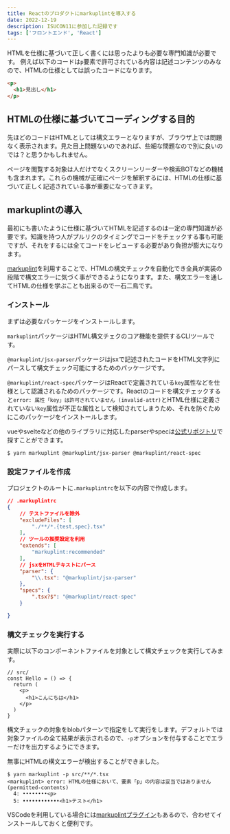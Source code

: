```yaml
---
title: Reactのプロダクトにmarkuplintを導入する
date: 2022-12-19
description: ISUCON11に参加した記録です
tags: ['フロントエンド', 'React']
---
```


HTMLを仕様に基づいて正しく書くには思ったよりも必要な専門知識が必要です。
例えば以下のコードは`p`要素で許可されている内容は記述コンテンツのみなので、HTMLの仕様としては誤ったコードになります。

```html
<p>
  <h1>見出し</h1>
</p>
```

## HTMLの仕様に基づいてコーディングする目的
先ほどのコードはHTMLとしては構文エラーとなりますが、ブラウザ上では問題なく表示されます。見た目上問題ないのであれば、些細な問題なので別に良いのでは？と思うかもしれません。

ページを閲覧する対象は人だけでなくスクリーンリーダーや検索BOTなどの機械も含まれます。これらの機械が正確にページを解釈するには、HTMLの仕様に基づいて正しく記述されている事が重要になってきます。

## markuplintの導入
最初にも書いたように仕様に基づいてHTMLを記述するのは一定の専門知識が必要です。知識を持つ人がプルリクのタイミングでコードをチェックする事も可能ですが、それをするには全てコードをレビューする必要があり負担が膨大になります。

[markuplint](https://markuplint.dev/)を利用することで、HTMLの構文チェックを自動化でき全員が実装の段階で構文エラーに気づく事ができるようになります。また、構文エラーを通してHTMLの仕様を学ぶことも出来るので一石二鳥です。

### インストール
まずは必要なパッケージをインストールします。

`markuplint`パッケージはHTML構文チェクのコア機能を提供するCLIツールです。

`@markuplint/jsx-parser`パッケージはjsxで記述されたコードをHTML文字列にパースして構文チェック可能にするためのパッケージです。

`@markuplint/react-spec`パッケージはReactで定義されている`key`属性などを仕様として認識されるためのパッケージです。Reactのコードを構文チェックすると`error: 属性「key」は許可されていません (invalid-attr)`とHTML仕様に定義されていない`key`属性が不正な属性として検知されてしまうため、それを防ぐためにこのパッケージをインストールします。

vueやsvelteなどの他のライブラリに対応したparserやspecは[公式リポジトリ](https://github.com/markuplint/markuplint/tree/dev/packages/@markuplint)で探すことができます。

```shell
$ yarn markuplint @markuplint/jsx-parser @markuplint/react-spec
```

### 設定ファイルを作成
プロジェクトのルートに`.markuplintrc`を以下の内容で作成します。

```json
// .markuplintrc
{
    // テストファイルを除外
    "excludeFiles": [
        "./**/*.{test,spec}.tsx"
    ],
    // ツールの推奨設定を利用
    "extends": [
        "markuplint:recommended"
    ],
    // jsxをHTMLテキストにパース
    "parser": {
        "\\.tsx": "@markuplint/jsx-parser"
    },
    "specs": {
        ".tsx?$": "@markuplint/react-spec"
    }

}
```

### 構文チェックを実行する
実際に以下のコンポーネントファイルを対象として構文チェックを実行してみます。

```tsx
// src/
const Hello = () => {
  return (
    <p>
      <h1>こんにちは</h1>
    </p>
  )
}
```

構文チェックの対象をblobパターンで指定をして実行をします。デフォルトでは対象ファイルの全て結果が表示されるので、`-p`オプションを付与することでエラーだけを出力するようにできます。

無事にHTMLの構文エラーが検出することができました。

```shell
$ yarn markuplint -p src/**/*.tsx
<markuplint> error: HTMLの仕様において、要素「p」の内容は妥当ではありません (permitted-contents) 
  4: ••••••••<p>
  5: ••••••••••••<h1>テスト</h1>
```

VSCodeを利用している場合には[markuplintプラグイン](https://marketplace.visualstudio.com/items?itemName=DavidAnson.vscode-markdownlint)もあるので、合わせてインストールしておくと便利です。